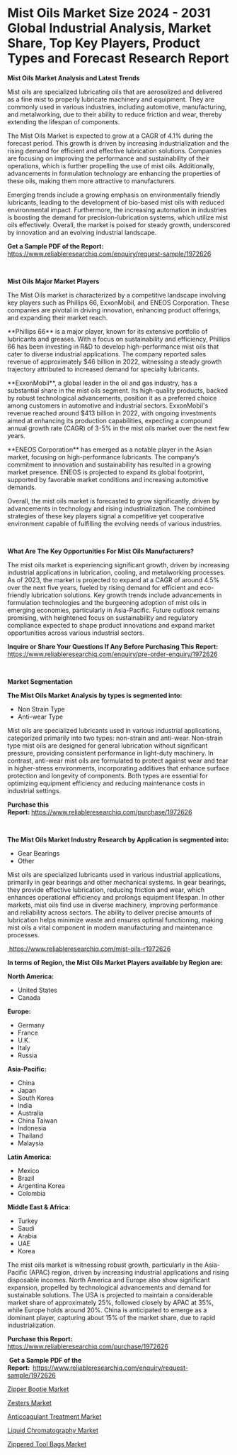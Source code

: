 <p><h1>Mist Oils Market Size 2024 - 2031 Global Industrial Analysis, Market Share, Top Key Players, Product Types and Forecast Research Report</h1></p><p><strong>Mist Oils Market Analysis and Latest Trends</strong></p>
<p><p>Mist oils are specialized lubricating oils that are aerosolized and delivered as a fine mist to properly lubricate machinery and equipment. They are commonly used in various industries, including automotive, manufacturing, and metalworking, due to their ability to reduce friction and wear, thereby extending the lifespan of components.</p><p>The Mist Oils Market is expected to grow at a CAGR of 4.1% during the forecast period. This growth is driven by increasing industrialization and the rising demand for efficient and effective lubrication solutions. Companies are focusing on improving the performance and sustainability of their operations, which is further propelling the use of mist oils. Additionally, advancements in formulation technology are enhancing the properties of these oils, making them more attractive to manufacturers.</p><p>Emerging trends include a growing emphasis on environmentally friendly lubricants, leading to the development of bio-based mist oils with reduced environmental impact. Furthermore, the increasing automation in industries is boosting the demand for precision-lubrication systems, which utilize mist oils effectively. Overall, the market is poised for steady growth, underscored by innovation and an evolving industrial landscape.</p></p>
<p><strong>Get a Sample PDF of the Report:&nbsp;</strong> <a href="https://www.reliableresearchiq.com/enquiry/request-sample/1972626?utm_campaign=120&utm_medium=2&utm_source=Github&utm_content=ia&utm_term=14112024&utm_id=mist-oils">https://www.reliableresearchiq.com/enquiry/request-sample/1972626</a></p>
<p>&nbsp;</p>
<p><strong>Mist Oils Major Market Players</strong></p>
<p><p>The Mist Oils market is characterized by a competitive landscape involving key players such as Phillips 66, ExxonMobil, and ENEOS Corporation. These companies are pivotal in driving innovation, enhancing product offerings, and expanding their market reach.</p><p>**Phillips 66** is a major player, known for its extensive portfolio of lubricants and greases. With a focus on sustainability and efficiency, Phillips 66 has been investing in R&D to develop high-performance mist oils that cater to diverse industrial applications. The company reported sales revenue of approximately $46 billion in 2022, witnessing a steady growth trajectory attributed to increased demand for specialty lubricants.</p><p>**ExxonMobil**, a global leader in the oil and gas industry, has a substantial share in the mist oils segment. Its high-quality products, backed by robust technological advancements, position it as a preferred choice among customers in automotive and industrial sectors. ExxonMobil's revenue reached around $413 billion in 2022, with ongoing investments aimed at enhancing its production capabilities, expecting a compound annual growth rate (CAGR) of 3-5% in the mist oils market over the next few years.</p><p>**ENEOS Corporation** has emerged as a notable player in the Asian market, focusing on high-performance lubricants. The company’s commitment to innovation and sustainability has resulted in a growing market presence. ENEOS is projected to expand its global footprint, supported by favorable market conditions and increasing automotive demands.</p><p>Overall, the mist oils market is forecasted to grow significantly, driven by advancements in technology and rising industrialization. The combined strategies of these key players signal a competitive yet cooperative environment capable of fulfilling the evolving needs of various industries.</p></p>
<p>&nbsp;</p>
<p><strong>What Are The Key Opportunities For Mist Oils Manufacturers?</strong></p>
<p><p>The mist oils market is experiencing significant growth, driven by increasing industrial applications in lubrication, cooling, and metalworking processes. As of 2023, the market is projected to expand at a CAGR of around 4.5% over the next five years, fueled by rising demand for efficient and eco-friendly lubrication solutions. Key growth trends include advancements in formulation technologies and the burgeoning adoption of mist oils in emerging economies, particularly in Asia-Pacific. Future outlook remains promising, with heightened focus on sustainability and regulatory compliance expected to shape product innovations and expand market opportunities across various industrial sectors.</p></p>
<p><strong>Inquire or Share Your Questions If Any Before Purchasing This Report:</strong> <a href="https://www.reliableresearchiq.com/enquiry/pre-order-enquiry/1972626?utm_campaign=120&utm_medium=2&utm_source=Github&utm_content=ia&utm_term=14112024&utm_id=mist-oils">https://www.reliableresearchiq.com/enquiry/pre-order-enquiry/1972626</a></p>
<p>&nbsp;</p>
<p><strong>Market Segmentation</strong></p>
<p><strong>The Mist Oils Market Analysis by types is segmented into:</strong></p>
<p><ul><li>Non Strain Type</li><li>Anti-wear Type</li></ul></p>
<p><p>Mist oils are specialized lubricants used in various industrial applications, categorized primarily into two types: non-strain and anti-wear. Non-strain type mist oils are designed for general lubrication without significant pressure, providing consistent performance in light-duty machinery. In contrast, anti-wear mist oils are formulated to protect against wear and tear in higher-stress environments, incorporating additives that enhance surface protection and longevity of components. Both types are essential for optimizing equipment efficiency and reducing maintenance costs in industrial settings.</p></p>
<p><strong>Purchase this Report:&nbsp;</strong><a href="https://www.reliableresearchiq.com/purchase/1972626?utm_campaign=120&utm_medium=2&utm_source=Github&utm_content=ia&utm_term=14112024&utm_id=mist-oils">https://www.reliableresearchiq.com/purchase/1972626</a></p>
<p>&nbsp;</p>
<p><strong>The Mist Oils Market Industry Research by Application is segmented into:</strong></p>
<p><ul><li>Gear Bearings</li><li>Other</li></ul></p>
<p><p>Mist oils are specialized lubricants used in various industrial applications, primarily in gear bearings and other mechanical systems. In gear bearings, they provide effective lubrication, reducing friction and wear, which enhances operational efficiency and prolongs equipment lifespan. In other markets, mist oils find use in diverse machinery, improving performance and reliability across sectors. The ability to deliver precise amounts of lubrication helps minimize waste and ensures optimal functioning, making mist oils a vital component in modern manufacturing and maintenance processes.</p></p>
<p><a href="https://www.reliableresearchiq.com/mist-oils-r1972626?utm_campaign=120&utm_medium=2&utm_source=Github&utm_content=ia&utm_term=14112024&utm_id=mist-oils">&nbsp;https://www.reliableresearchiq.com/mist-oils-r1972626</a></p>
<p><strong>In terms of Region, the Mist Oils Market Players available by Region are:</strong></p>
<p>
    <p> <strong> North America: </strong>
        <ul>
            <li>United States</li>
            <li>Canada</li>
        </ul>
        </p> 
    <p> <strong> Europe: </strong>
        <ul>
            <li>Germany</li>
            <li>France</li>
            <li>U.K.</li>
            <li>Italy</li>
            <li>Russia</li>
        </ul>
        </p> 
    <p> <strong> Asia-Pacific: </strong>
        <ul>
            <li>China</li>
            <li>Japan</li>
            <li>South Korea</li>
            <li>India</li>
            <li>Australia</li>
            <li>China Taiwan</li>
            <li>Indonesia</li>
            <li>Thailand</li>
            <li>Malaysia</li>
        </ul>
        </p> 
    <p> <strong> Latin America: </strong>
        <ul>
            <li>Mexico</li>
            <li>Brazil</li>
            <li>Argentina Korea</li>
            <li>Colombia</li>
        </ul>
        </p> 
    <p> <strong> Middle East & Africa: </strong>
        <ul>
            <li>Turkey</li>
            <li>Saudi</li>
            <li>Arabia</li>
            <li>UAE</li>
            <li>Korea</li>
        </ul>
    </p>
    </p>
<p><p>The mist oils market is witnessing robust growth, particularly in the Asia-Pacific (APAC) region, driven by increasing industrial applications and rising disposable incomes. North America and Europe also show significant expansion, propelled by technological advancements and demand for sustainable solutions. The USA is projected to maintain a considerable market share of approximately 25%, followed closely by APAC at 35%, while Europe holds around 20%. China is anticipated to emerge as a dominant player, capturing about 15% of the market share, due to rapid industrialization.</p></p>
<p><strong>Purchase this Report: </strong><a href="https://www.reliableresearchiq.com/purchase/1972626?utm_campaign=120&utm_medium=2&utm_source=Github&utm_content=ia&utm_term=14112024&utm_id=mist-oils">https://www.reliableresearchiq.com/purchase/1972626</a></p>
<p>&nbsp;<strong>Get a Sample PDF of the Report:&nbsp;&nbsp;</strong><a href="https://www.reliableresearchiq.com/enquiry/request-sample/1972626?utm_campaign=120&utm_medium=2&utm_source=Github&utm_content=ia&utm_term=14112024&utm_id=mist-oils">https://www.reliableresearchiq.com/enquiry/request-sample/1972626</a></p>
<p><strong></strong></p>
<p><p><a href="https://www.linkedin.com/pulse/zipper-bootie-market-segmentation-applications-types-growth-ebp5c?utm_campaign=120&utm_medium=2&utm_source=Github&utm_content=ia&utm_term=14112024&utm_id=mist-oils">Zipper Bootie Market</a></p><p><a href="https://www.linkedin.com/pulse/zesters-market-velocity-69-cagr-trajectory-2024-2031-westboro-intgc?utm_campaign=120&utm_medium=2&utm_source=Github&utm_content=ia&utm_term=14112024&utm_id=mist-oils">Zesters Market</a></p><p><a href="https://issuu.com/reportprime-2/docs/anticoagulant-treatment-market-size_e1e8772eaf23de?utm_campaign=120&utm_medium=2&utm_source=Github&utm_content=ia&utm_term=14112024&utm_id=mist-oils">Anticoagulant Treatment Market</a></p><p><a href="https://issuu.com/reportprime-2/docs/liquid-chromatography-market-size-2_faead4ca11e139?utm_campaign=120&utm_medium=2&utm_source=Github&utm_content=ia&utm_term=14112024&utm_id=mist-oils">Liquid Chromatography Market</a></p><p><a href="https://www.linkedin.com/pulse/emerging-opportunities-challenges-global-zippered-tool-bags-market-vlvfc?utm_campaign=120&utm_medium=2&utm_source=Github&utm_content=ia&utm_term=14112024&utm_id=mist-oils">Zippered Tool Bags Market</a></p></p>
